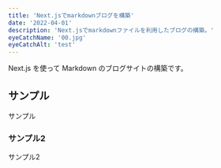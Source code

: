 ```yaml
---
title: 'Next.jsでmarkdownブログを構築'
date: '2022-04-01'
description: 'Next.jsでmarkdownファイルを利用したブログの構築。'
eyeCatchName: '00.jpg'
eyeCatchAlt: 'test'
---
```



Next.js を使って Markdown のブログサイトの構築です。

## サンプル

サンプル

### サンプル2

サンプル2